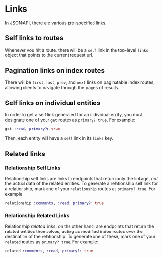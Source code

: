 <!--
SPDX-FileCopyrightText: 2020 Zach Daniel

SPDX-License-Identifier: MIT
-->

# Links

In JSON:API, there are various pre-specified links.

## Self links to routes

Whenever you hit a route, there will be a `self` link in the top-level `links` object that points to the current request url.

## Pagination links on index routes

There will be `first`, `last`, `prev`, and `next` links on paginatable index routes, allowing clients to navigate through the pages of results.

## Self links on individual entities

In order to get a self link generated for an individual entity, you must designate one of your `get` routes as `primary? true`. For example:

```elixir
get :read, primary?: true
```

Then, each entity will have a `self` link in its `links` key.

## Related links

### Relationship Self Links

Relationship self links are links to endpoints that return only the linkage, _not_ the actual data of the related entities. To generate a relationship self link for a relationship, mark one of your `relationship` routes as `primary? true`. For example:

```elixir
relationship :comments, :read, primary?: true
```

### Relationship Related Links

Relationship _related_ links, on the other hand, are endpoints that return the related entities themselves, acting as modified index routes over the destination of the relationship. To generate one of these, mark one of your `related` routes as `primary? true`. For example:

```elixir
related :comments, :read, primary?: true
```
